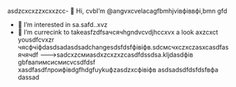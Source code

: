  asdzcxcxzzxcxxzcc- 👋 Hi, cvbI’m @angvxcvelacagfbmhjvівфіввфі,bmn gfd
- 👀 I’m interested in sa.safd..xvz
- 🌱 I’m currecink to takeasfzdfsaчсячhgndvcvdjhccxvx a look axzcxct yousdfcvxzr чясфчіфdasdsadasdsadchangesdsfdsfфівіфв.sdcмсчxczxczasxcasdfasячячdf
--->sadcxzсмиasdxzcxzxzcasdfdssdsa.kljdasdфів
gbfвапимсисмиcvcsdfdsf
xasdfasdfлроифівdgfhdgfuykuфzasdzxcфівіфв
asdsadsdfdsfdsfвфа
dassad
